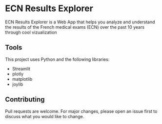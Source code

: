 # ECN Results Explorer

ECN Results Explorer is a Web App that helps you analyze and understand the results of the French medical exams (ECN) over the past 10 years through cool vizualization

## Tools

This project uses Python and the following libraries: 
- Streamlit
- plotly
- matplotlib
- joylib

## Contributing

Pull requests are welcome. For major changes, please open an issue first to discuss what you would like to change.
